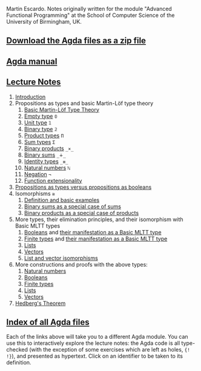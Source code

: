 Martin Escardo. Notes originally written for the module "Advanced Functional Programming" at the School of Computer Science of the University of Birmingham, UK.

## [Download the Agda files as a zip file](https://github.com/martinescardo/HoTTEST-Summer-School/archive/refs/heads/main.zip)

## [Agda manual](https://agda.readthedocs.io/en/latest/)

## [Lecture Notes](./)

 1. [Introduction](Lecture-Notes/introduction.lagda.md)
 1. Propositions as types and basic Martin-Löf type theory
    1. [Basic Martin-Löf Type Theory](Lecture-Notes/curry-howard.lagda.md)
    1. [Empty type](Lecture-Notes/empty-type.lagda.md) `𝟘`
    1. [Unit type](Lecture-Notes/unit-type.lagda.md) `𝟙`
    1. [Binary type](Lecture-Notes/binary-type.lagda.md) `𝟚`
    1. [Product types](Lecture-Notes/products.lagda.md) `Π`
    1. [Sum types](Lecture-Notes/sums.lagda.md) `Σ`
    1. [Binary products](Lecture-Notes/binary-products.lagda.md) `_×_`
    1. [Binary sums](Lecture-Notes/binary-sums.lagda.md) `_∔_`
    1. [Identity types](Lecture-Notes/identity-type.lagda.md) `_≡_`
    1. [Natural numbers](Lecture-Notes/natural-numbers-type.lagda.md) `ℕ`
    1. [Negation](Lecture-Notes/negation.lagda.md) `¬`
    1. [Function extensionality](Lecture-Notes/function-extensionality.lagda.md)
 1. [Propositions as types versus propositions as booleans](Lecture-Notes/decidability.lagda.md)
 1. Isomorphisms `≅`
    1. [Definition and basic examples](Lecture-Notes/isomorphisms.lagda.md)
    1. [Binary sums as a special case of sums](Lecture-Notes/binary-sums-as-sums.lagda.md)
    1. [Binary products as a special case of products](Lecture-Notes/binary-products-as-products.lagda.md)
 1. More types, their elimination principles, and their isomorphism with Basic MLTT types
    1. [Booleans](Lecture-Notes/Bool.lagda.md) and [their manifestation as a Basic MLTT type](Lecture-Notes/Bool-functions.lagda.md)
    1. [Finite types](Lecture-Notes/Fin.lagda.md) and [their manifestation as a Basic MLTT type](Lecture-Notes/Fin-functions.lagda.md)
    1. [Lists](Lecture-Notes/List.lagda.md)
    1. [Vectors](Lecture-Notes/Vector.lagda.md)
    1. [List and vector isomorphisms](Lecture-Notes/vector-and-list-isomorphisms.lagda.md)
 1. More constructions and proofs with the above types:
    1. [Natural numbers](Lecture-Notes/natural-numbers-functions.lagda.md)
    1. [Booleans](Lecture-Notes/Bool-functions.lagda.md)
    1. [Finite types](Lecture-Notes/Fin-functions.lagda.md)
    1. [Lists](Lecture-Notes/List-functions.lagda.md)
    1. [Vectors](Lecture-Notes/Vector-functions.lagda.md)
 1. [Hedberg's Theorem](Lecture-Notes/Hedbergs-Theorem.lagda.md)

## [Index of all Agda files](Lecture-Notes/index.lagda.md)

Each of the links above will take you to a different Agda module. You can use this to interactively explore the lecture notes: the Agda code is all type-checked (with the exception of some exercises which are left as holes, `{! !}`), and presented as hypertext. Click on an identifier to be taken to its definition.
